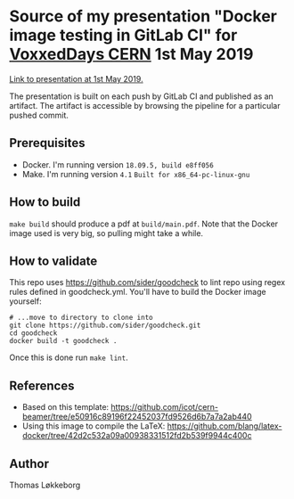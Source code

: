 # Source of my presentation "Docker image testing in GitLab CI" for [VoxxedDays CERN](https://voxxeddays.com/cern/) 1st May 2019

[Link to presentation at 1st May 2019.](https://gitlab.cern.ch/tloekkeb/voxxeddays-cern-docker-image-testing-in-gitlab-ci/-/jobs/4071790/artifacts/file/tloekkeb_voxxeddays_cern_2019_05_01_docker_image_testing_in_gitlab_ci.pdf)

The presentation is built on each push by GitLab CI and published as an artifact. The artifact is accessible by browsing the pipeline for a particular pushed commit.

## Prerequisites

* Docker. I'm running version `18.09.5, build e8ff056`
* Make. I'm running version `4.1` `Built for x86_64-pc-linux-gnu`

## How to build

`make build` should produce a pdf at `build/main.pdf`. Note that the Docker image used is very big, so pulling might take a while.

## How to validate

This repo uses https://github.com/sider/goodcheck to lint repo using regex rules defined in goodcheck.yml. You'll have to build the Docker image yourself:

```
# ...move to directory to clone into
git clone https://github.com/sider/goodcheck.git
cd goodcheck
docker build -t goodcheck .
```

Once this is done run `make lint`.

## References

* Based on this template: <https://github.com/icot/cern-beamer/tree/e50916c89196f22452037fd9526d6b7a7a2ab440>
* Using this image to compile the LaTeX: <https://github.com/blang/latex-docker/tree/42d2c532a09a00938331512fd2b539f9944c400c>

## Author

Thomas Løkkeborg